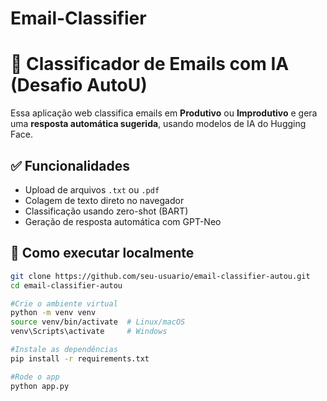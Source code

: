 # Email-Classifier

# 📧 Classificador de Emails com IA (Desafio AutoU)

Essa aplicação web classifica emails em **Produtivo** ou **Improdutivo** e gera uma **resposta automática sugerida**, usando modelos de IA do Hugging Face.

## ✅ Funcionalidades

- Upload de arquivos `.txt` ou `.pdf`
- Colagem de texto direto no navegador
- Classificação usando zero-shot (BART)
- Geração de resposta automática com GPT-Neo

## 🚀 Como executar localmente

```bash
git clone https://github.com/seu-usuario/email-classifier-autou.git
cd email-classifier-autou

#Crie o ambiente virtual
python -m venv venv
source venv/bin/activate  # Linux/macOS
venv\Scripts\activate     # Windows

#Instale as dependências
pip install -r requirements.txt

#Rode o app
python app.py
